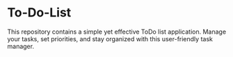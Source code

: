 # To-Do-List
This repository contains a simple yet effective ToDo list application. Manage your tasks, set priorities, and stay organized with this user-friendly task manager.
